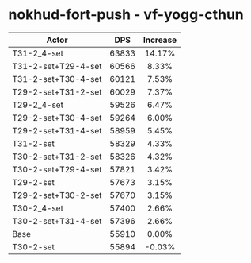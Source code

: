 # nokhud-fort-push - vf-yogg-cthun
| Actor | DPS | Increase |
|---|:---:|:---:|
|T31-2_4-set|63833|14.17%|
|T31-2-set+T29-4-set|60566|8.33%|
|T31-2-set+T30-4-set|60121|7.53%|
|T29-2-set+T31-2-set|60029|7.37%|
|T29-2_4-set|59526|6.47%|
|T29-2-set+T30-4-set|59264|6.00%|
|T29-2-set+T31-4-set|58959|5.45%|
|T31-2-set|58329|4.33%|
|T30-2-set+T31-2-set|58326|4.32%|
|T30-2-set+T29-4-set|57821|3.42%|
|T29-2-set|57673|3.15%|
|T29-2-set+T30-2-set|57670|3.15%|
|T30-2_4-set|57400|2.66%|
|T30-2-set+T31-4-set|57396|2.66%|
|Base|55910|0.00%|
|T30-2-set|55894|-0.03%|
